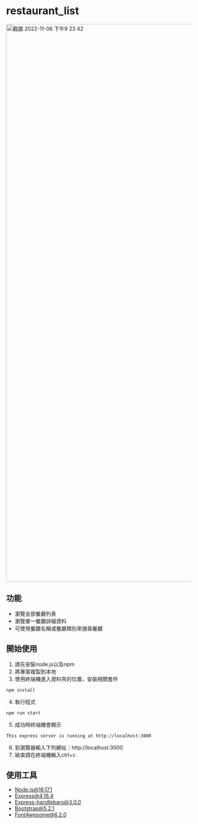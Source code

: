 # restaurant_list

<img width="1512" alt="截圖 2022-11-06 下午9 23 42" src="https://user-images.githubusercontent.com/113798606/200173282-cb48d427-2519-4179-b3c8-3c886a421c2e.png">

## 功能
+ 瀏覽全部餐廳列表
+ 瀏覽單一餐廳詳細資料
+ 可使用餐廳名稱或餐廳類別來搜尋餐廳

## 開始使用
1. 請先安裝node.js以及npm
2. 將專案複製到本地
3. 使用終端機進入資料夾的位置，安裝相關套件
```
npm install
```
4. 執行程式
```
npm run start
```
5. 成功時終端機會顯示
```
This express server is running at http://localhost:3000
```
6. 到瀏覽器輸入下列網址：http://localhost:3000
7. 結束請在終端機輸入ctrl+c

## 使用工具
+ Node.js@16.17.1
+ Express@4.16.4
+ Express-handlebars@3.0.0
+ Bootstrap@5.2.1
+ FontAwesome@6.2.0
